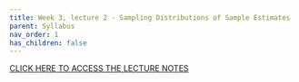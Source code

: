 ```yaml
---
title: Week 3, lecture 2 - Sampling Distributions of Sample Estimates
parent: Syllabus
nav_order: 1
has_children: false
---
```




[CLICK HERE TO ACCESS THE LECTURE NOTES](http://shiny.bio.nyu.edu/bs167/week_3_lecture_2/)
